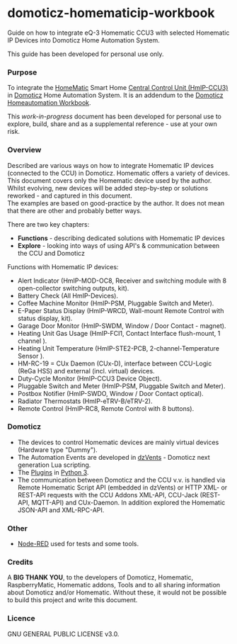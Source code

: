 # domoticz-homematicip-workbook
Guide on how to integrate eQ-3 Homematic CCU3 with selected Homematic IP Devices into Domoticz Home Automation System. 

This guide has been developed for personal use only.

### Purpose
To integrate the [HomeMatic](https://www.homematic.com) Smart Home [Central Control Unit (HmIP-CCU3)](https://www.eq-3.com/products/homematic/detail/smart-home-central-control-unit-ccu3.html) in [Domoticz](https://www.domoticz.com/) Home Automation System.
It is an addendum to the [Domoticz Homeautomation Workbook](https://github.com/rwbl/domoticz-homeautomation-workbook).

This *work-in-progress* document has been developed for personal use to explore, build, share and as a supplemental reference - use at your own risk.

### Overview
Described are various ways on how to integrate Homematic IP devices (connected to the CCU) in Domoticz.
Homematic offers a variety of devices.  
This document covers only the Homematic device used by the author.  
Whilst evolving, new devices will be added step-by-step or solutions reworked - and captured in this document.  
The examples are based on good-practice by the author. It does not mean that there are other and probably better ways.

There are two key chapters:
* **Functions** - describing dedicated solutions with Homematic IP devices
* **Explore** - looking into ways of using API's & communication between the CCU and Domoticz

Functions with Homematic IP devices:

* Alert Indicator (HmIP-MOD-OC8, Receiver and switching module with 8 open-collector switching outputs, kit).
* Battery Check (All HmIP-Devices).
* Coffee Machine Monitor (HmIP-PSM, Pluggable Switch and Meter).
* E-Paper Status Display (HmIP-WRCD, Wall-mount Remote Control with status display, kit).
* Garage Door Monitor (HmIP-SWDM, Window / Door Contact - magnet).
* Heating Unit Gas Usage (HmIP-FCI1, Contact Interface flush-mount, 1 channel ).
* Heating Unit Temperature (HmIP-STE2-PCB, 2-channel-Temperature Sensor ).
* HM-RC-19 = CUx Daemon (CUx-D), interface between CCU-Logic (ReGa HSS) and external (incl. virtual) devices.
* Duty-Cycle Monitor (HmIP-CCU3 Device Object).
* Pluggable Switch and Meter (HmIP-PSM, Pluggable Switch and Meter).
* Postbox Notifier (HmIP-SWDO, Window / Door Contact optical).
* Radiator Thermostats (HmIP-eTRV-B/eTRV-2).
* Remote Control (HmIP-RC8, Remote Control with 8 buttons).

### Domoticz
* The devices to control Homematic devices are mainly virtual devices (Hardware type "Dummy").
* The Automation Events are developed in [dzVents](https://www.domoticz.com/wiki/DzVents:_next_generation_Lua_scripting) - Domoticz next generation Lua scripting.
* The [Plugins](https://www.domoticz.com/wiki/Developing_a_Python_plugin) in [Python 3](https://www.python.org/).
* The communication between Domoticz and the CCU v.v. is handled via Remote Homematic Script API (embedded in dzVents) or HTTP XML- or REST-API requests with the CCU Addons XML-API, CCU-Jack (REST-API, MQTT-API) and CUx-Daemon. In addition explored the Homematic JSON-API and XML-RPC-API.

### Other
* [Node-RED](https://nodered.org/) used for tests and some tools.

### Credits
A **BIG THANK YOU**, to the developers of Domoticz, Homematic, RaspberryMatic, Homematic addons, Tools and to all sharing information about Domoticz and/or Homematic.
Without these, it would not be possible to build this project and write this document.

### Licence
GNU GENERAL PUBLIC LICENSE v3.0.
